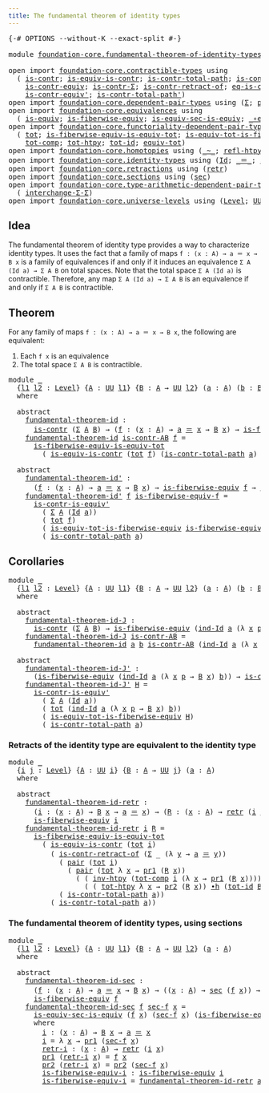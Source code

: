 ```yaml
---
title: The fundamental theorem of identity types
---
```


<pre class="Agda"><a id="67" class="Symbol">{-#</a> <a id="71" class="Keyword">OPTIONS</a> <a id="79" class="Pragma">--without-K</a> <a id="91" class="Pragma">--exact-split</a> <a id="105" class="Symbol">#-}</a>

<a id="110" class="Keyword">module</a> <a id="117" href="foundation-core.fundamental-theorem-of-identity-types.html" class="Module">foundation-core.fundamental-theorem-of-identity-types</a> <a id="171" class="Keyword">where</a>

<a id="178" class="Keyword">open</a> <a id="183" class="Keyword">import</a> <a id="190" href="foundation-core.contractible-types.html" class="Module">foundation-core.contractible-types</a> <a id="225" class="Keyword">using</a>
  <a id="233" class="Symbol">(</a> <a id="235" href="foundation-core.contractible-types.html#1006" class="Function">is-contr</a><a id="243" class="Symbol">;</a> <a id="245" href="foundation-core.contractible-types.html#4047" class="Function">is-equiv-is-contr</a><a id="262" class="Symbol">;</a> <a id="264" href="foundation-core.contractible-types.html#2046" class="Function">is-contr-total-path</a><a id="283" class="Symbol">;</a> <a id="285" href="foundation-core.contractible-types.html#3535" class="Function">is-contr-is-equiv&#39;</a><a id="303" class="Symbol">;</a>
    <a id="309" href="foundation-core.contractible-types.html#3304" class="Function">is-contr-equiv</a><a id="323" class="Symbol">;</a> <a id="325" href="foundation-core.contractible-types.html#6259" class="Function">is-contr-Σ</a><a id="335" class="Symbol">;</a> <a id="337" href="foundation-core.contractible-types.html#2626" class="Function">is-contr-retract-of</a><a id="356" class="Symbol">;</a> <a id="358" href="foundation-core.contractible-types.html#1311" class="Function">eq-is-contr</a><a id="369" class="Symbol">;</a>
    <a id="375" href="foundation-core.contractible-types.html#3813" class="Function">is-contr-equiv&#39;</a><a id="390" class="Symbol">;</a> <a id="392" href="foundation-core.contractible-types.html#2264" class="Function">is-contr-total-path&#39;</a><a id="412" class="Symbol">)</a>
<a id="414" class="Keyword">open</a> <a id="419" class="Keyword">import</a> <a id="426" href="foundation-core.dependent-pair-types.html" class="Module">foundation-core.dependent-pair-types</a> <a id="463" class="Keyword">using</a> <a id="469" class="Symbol">(</a><a id="470" href="foundation-core.dependent-pair-types.html#515" class="Record">Σ</a><a id="471" class="Symbol">;</a> <a id="473" href="foundation-core.dependent-pair-types.html#588" class="InductiveConstructor">pair</a><a id="477" class="Symbol">;</a> <a id="479" href="foundation-core.dependent-pair-types.html#605" class="Field">pr1</a><a id="482" class="Symbol">;</a> <a id="484" href="foundation-core.dependent-pair-types.html#617" class="Field">pr2</a><a id="487" class="Symbol">)</a>
<a id="489" class="Keyword">open</a> <a id="494" class="Keyword">import</a> <a id="501" href="foundation-core.equivalences.html" class="Module">foundation-core.equivalences</a> <a id="530" class="Keyword">using</a>
  <a id="538" class="Symbol">(</a> <a id="540" href="foundation-core.equivalences.html#1556" class="Function">is-equiv</a><a id="548" class="Symbol">;</a> <a id="550" href="foundation-core.equivalences.html#2095" class="Function">is-fiberwise-equiv</a><a id="568" class="Symbol">;</a> <a id="570" href="foundation-core.equivalences.html#12347" class="Function">is-equiv-sec-is-equiv</a><a id="591" class="Symbol">;</a> <a id="593" href="foundation-core.equivalences.html#7869" class="Function Operator">_∘e_</a><a id="597" class="Symbol">)</a>
<a id="599" class="Keyword">open</a> <a id="604" class="Keyword">import</a> <a id="611" href="foundation-core.functoriality-dependent-pair-types.html" class="Module">foundation-core.functoriality-dependent-pair-types</a> <a id="662" class="Keyword">using</a>
  <a id="670" class="Symbol">(</a> <a id="672" href="foundation-core.functoriality-dependent-pair-types.html#1894" class="Function">tot</a><a id="675" class="Symbol">;</a> <a id="677" href="foundation-core.functoriality-dependent-pair-types.html#6269" class="Function">is-fiberwise-equiv-is-equiv-tot</a><a id="708" class="Symbol">;</a> <a id="710" href="foundation-core.functoriality-dependent-pair-types.html#5882" class="Function">is-equiv-tot-is-fiberwise-equiv</a><a id="741" class="Symbol">;</a>
    <a id="747" href="foundation-core.functoriality-dependent-pair-types.html#3226" class="Function">tot-comp</a><a id="755" class="Symbol">;</a> <a id="757" href="foundation-core.functoriality-dependent-pair-types.html#2802" class="Function">tot-htpy</a><a id="765" class="Symbol">;</a> <a id="767" href="foundation-core.functoriality-dependent-pair-types.html#3055" class="Function">tot-id</a><a id="773" class="Symbol">;</a> <a id="775" href="foundation-core.functoriality-dependent-pair-types.html#6817" class="Function">equiv-tot</a><a id="784" class="Symbol">)</a>
<a id="786" class="Keyword">open</a> <a id="791" class="Keyword">import</a> <a id="798" href="foundation-core.homotopies.html" class="Module">foundation-core.homotopies</a> <a id="825" class="Keyword">using</a> <a id="831" class="Symbol">(</a><a id="832" href="foundation-core.homotopies.html#627" class="Function Operator">_~_</a><a id="835" class="Symbol">;</a> <a id="837" href="foundation-core.homotopies.html#741" class="Function">refl-htpy</a><a id="846" class="Symbol">;</a> <a id="848" href="foundation-core.homotopies.html#998" class="Function">inv-htpy</a><a id="856" class="Symbol">;</a> <a id="858" href="foundation-core.homotopies.html#1167" class="Function Operator">_∙h_</a><a id="862" class="Symbol">)</a>
<a id="864" class="Keyword">open</a> <a id="869" class="Keyword">import</a> <a id="876" href="foundation-core.identity-types.html" class="Module">foundation-core.identity-types</a> <a id="907" class="Keyword">using</a> <a id="913" class="Symbol">(</a><a id="914" href="foundation-core.identity-types.html#1767" class="Datatype">Id</a><a id="916" class="Symbol">;</a> <a id="918" href="foundation-core.identity-types.html#1865" class="Function Operator">_＝_</a><a id="921" class="Symbol">;</a> <a id="923" href="foundation-core.identity-types.html#2167" class="Function">ind-Id</a><a id="929" class="Symbol">;</a> <a id="931" href="foundation-core.identity-types.html#2729" class="Function">inv</a><a id="934" class="Symbol">;</a> <a id="936" href="foundation-core.identity-types.html#2425" class="Function Operator">_∙_</a><a id="939" class="Symbol">)</a>
<a id="941" class="Keyword">open</a> <a id="946" class="Keyword">import</a> <a id="953" href="foundation-core.retractions.html" class="Module">foundation-core.retractions</a> <a id="981" class="Keyword">using</a> <a id="987" class="Symbol">(</a><a id="988" href="foundation-core.retractions.html#607" class="Function">retr</a><a id="992" class="Symbol">)</a>
<a id="994" class="Keyword">open</a> <a id="999" class="Keyword">import</a> <a id="1006" href="foundation-core.sections.html" class="Module">foundation-core.sections</a> <a id="1031" class="Keyword">using</a> <a id="1037" class="Symbol">(</a><a id="1038" href="foundation-core.sections.html#534" class="Function">sec</a><a id="1041" class="Symbol">)</a>
<a id="1043" class="Keyword">open</a> <a id="1048" class="Keyword">import</a> <a id="1055" href="foundation-core.type-arithmetic-dependent-pair-types.html" class="Module">foundation-core.type-arithmetic-dependent-pair-types</a> <a id="1108" class="Keyword">using</a>
  <a id="1116" class="Symbol">(</a> <a id="1118" href="foundation-core.type-arithmetic-dependent-pair-types.html#8860" class="Function">interchange-Σ-Σ</a><a id="1133" class="Symbol">)</a>
<a id="1135" class="Keyword">open</a> <a id="1140" class="Keyword">import</a> <a id="1147" href="foundation-core.universe-levels.html" class="Module">foundation-core.universe-levels</a> <a id="1179" class="Keyword">using</a> <a id="1185" class="Symbol">(</a><a id="1186" href="Agda.Primitive.html#597" class="Postulate">Level</a><a id="1191" class="Symbol">;</a> <a id="1193" href="foundation-core.universe-levels.html#235" class="Primitive">UU</a><a id="1195" class="Symbol">)</a>
</pre>
## Idea

The fundamental theorem of identity type provides a way to characterize identity types. It uses the fact that a family of maps `f : (x : A) → a ＝ x → B x` is a family of equivalences if and only if it induces an equivalence `Σ A (Id a) → Σ A B` on total spaces. Note that the total space `Σ A (Id a)` is contractible. Therefore, any map `Σ A (Id a) → Σ A B` is an equivalence if and only if `Σ A B` is contractible.

## Theorem

For any family of maps `f : (x : A) → a ＝ x → B x`, the following are equivalent:
1. Each `f x` is an equivalence
2. The total space `Σ A B` is contractible.

<pre class="Agda"><a id="1807" class="Keyword">module</a> <a id="1814" href="foundation-core.fundamental-theorem-of-identity-types.html#1814" class="Module">_</a>
  <a id="1818" class="Symbol">{</a><a id="1819" href="foundation-core.fundamental-theorem-of-identity-types.html#1819" class="Bound">l1</a> <a id="1822" href="foundation-core.fundamental-theorem-of-identity-types.html#1822" class="Bound">l2</a> <a id="1825" class="Symbol">:</a> <a id="1827" href="Agda.Primitive.html#597" class="Postulate">Level</a><a id="1832" class="Symbol">}</a> <a id="1834" class="Symbol">{</a><a id="1835" href="foundation-core.fundamental-theorem-of-identity-types.html#1835" class="Bound">A</a> <a id="1837" class="Symbol">:</a> <a id="1839" href="foundation-core.universe-levels.html#235" class="Primitive">UU</a> <a id="1842" href="foundation-core.fundamental-theorem-of-identity-types.html#1819" class="Bound">l1</a><a id="1844" class="Symbol">}</a> <a id="1846" class="Symbol">{</a><a id="1847" href="foundation-core.fundamental-theorem-of-identity-types.html#1847" class="Bound">B</a> <a id="1849" class="Symbol">:</a> <a id="1851" href="foundation-core.fundamental-theorem-of-identity-types.html#1835" class="Bound">A</a> <a id="1853" class="Symbol">→</a> <a id="1855" href="foundation-core.universe-levels.html#235" class="Primitive">UU</a> <a id="1858" href="foundation-core.fundamental-theorem-of-identity-types.html#1822" class="Bound">l2</a><a id="1860" class="Symbol">}</a> <a id="1862" class="Symbol">(</a><a id="1863" href="foundation-core.fundamental-theorem-of-identity-types.html#1863" class="Bound">a</a> <a id="1865" class="Symbol">:</a> <a id="1867" href="foundation-core.fundamental-theorem-of-identity-types.html#1835" class="Bound">A</a><a id="1868" class="Symbol">)</a> <a id="1870" class="Symbol">(</a><a id="1871" href="foundation-core.fundamental-theorem-of-identity-types.html#1871" class="Bound">b</a> <a id="1873" class="Symbol">:</a> <a id="1875" href="foundation-core.fundamental-theorem-of-identity-types.html#1847" class="Bound">B</a> <a id="1877" href="foundation-core.fundamental-theorem-of-identity-types.html#1863" class="Bound">a</a><a id="1878" class="Symbol">)</a>
  <a id="1882" class="Keyword">where</a>

  <a id="1891" class="Keyword">abstract</a>
    <a id="1904" href="foundation-core.fundamental-theorem-of-identity-types.html#1904" class="Function">fundamental-theorem-id</a> <a id="1927" class="Symbol">:</a>
      <a id="1935" href="foundation-core.contractible-types.html#1006" class="Function">is-contr</a> <a id="1944" class="Symbol">(</a><a id="1945" href="foundation-core.dependent-pair-types.html#515" class="Record">Σ</a> <a id="1947" href="foundation-core.fundamental-theorem-of-identity-types.html#1835" class="Bound">A</a> <a id="1949" href="foundation-core.fundamental-theorem-of-identity-types.html#1847" class="Bound">B</a><a id="1950" class="Symbol">)</a> <a id="1952" class="Symbol">→</a> <a id="1954" class="Symbol">(</a><a id="1955" href="foundation-core.fundamental-theorem-of-identity-types.html#1955" class="Bound">f</a> <a id="1957" class="Symbol">:</a> <a id="1959" class="Symbol">(</a><a id="1960" href="foundation-core.fundamental-theorem-of-identity-types.html#1960" class="Bound">x</a> <a id="1962" class="Symbol">:</a> <a id="1964" href="foundation-core.fundamental-theorem-of-identity-types.html#1835" class="Bound">A</a><a id="1965" class="Symbol">)</a> <a id="1967" class="Symbol">→</a> <a id="1969" href="foundation-core.fundamental-theorem-of-identity-types.html#1863" class="Bound">a</a> <a id="1971" href="foundation-core.identity-types.html#1865" class="Function Operator">＝</a> <a id="1973" href="foundation-core.fundamental-theorem-of-identity-types.html#1960" class="Bound">x</a> <a id="1975" class="Symbol">→</a> <a id="1977" href="foundation-core.fundamental-theorem-of-identity-types.html#1847" class="Bound">B</a> <a id="1979" href="foundation-core.fundamental-theorem-of-identity-types.html#1960" class="Bound">x</a><a id="1980" class="Symbol">)</a> <a id="1982" class="Symbol">→</a> <a id="1984" href="foundation-core.equivalences.html#2095" class="Function">is-fiberwise-equiv</a> <a id="2003" href="foundation-core.fundamental-theorem-of-identity-types.html#1955" class="Bound">f</a>
    <a id="2009" href="foundation-core.fundamental-theorem-of-identity-types.html#1904" class="Function">fundamental-theorem-id</a> <a id="2032" href="foundation-core.fundamental-theorem-of-identity-types.html#2032" class="Bound">is-contr-AB</a> <a id="2044" href="foundation-core.fundamental-theorem-of-identity-types.html#2044" class="Bound">f</a> <a id="2046" class="Symbol">=</a>
      <a id="2054" href="foundation-core.functoriality-dependent-pair-types.html#6269" class="Function">is-fiberwise-equiv-is-equiv-tot</a>
        <a id="2094" class="Symbol">(</a> <a id="2096" href="foundation-core.contractible-types.html#4047" class="Function">is-equiv-is-contr</a> <a id="2114" class="Symbol">(</a><a id="2115" href="foundation-core.functoriality-dependent-pair-types.html#1894" class="Function">tot</a> <a id="2119" href="foundation-core.fundamental-theorem-of-identity-types.html#2044" class="Bound">f</a><a id="2120" class="Symbol">)</a> <a id="2122" class="Symbol">(</a><a id="2123" href="foundation-core.contractible-types.html#2046" class="Function">is-contr-total-path</a> <a id="2143" href="foundation-core.fundamental-theorem-of-identity-types.html#1863" class="Bound">a</a><a id="2144" class="Symbol">)</a> <a id="2146" href="foundation-core.fundamental-theorem-of-identity-types.html#2032" class="Bound">is-contr-AB</a><a id="2157" class="Symbol">)</a>

  <a id="2162" class="Keyword">abstract</a>
    <a id="2175" href="foundation-core.fundamental-theorem-of-identity-types.html#2175" class="Function">fundamental-theorem-id&#39;</a> <a id="2199" class="Symbol">:</a>
      <a id="2207" class="Symbol">(</a><a id="2208" href="foundation-core.fundamental-theorem-of-identity-types.html#2208" class="Bound">f</a> <a id="2210" class="Symbol">:</a> <a id="2212" class="Symbol">(</a><a id="2213" href="foundation-core.fundamental-theorem-of-identity-types.html#2213" class="Bound">x</a> <a id="2215" class="Symbol">:</a> <a id="2217" href="foundation-core.fundamental-theorem-of-identity-types.html#1835" class="Bound">A</a><a id="2218" class="Symbol">)</a> <a id="2220" class="Symbol">→</a> <a id="2222" href="foundation-core.fundamental-theorem-of-identity-types.html#1863" class="Bound">a</a> <a id="2224" href="foundation-core.identity-types.html#1865" class="Function Operator">＝</a> <a id="2226" href="foundation-core.fundamental-theorem-of-identity-types.html#2213" class="Bound">x</a> <a id="2228" class="Symbol">→</a> <a id="2230" href="foundation-core.fundamental-theorem-of-identity-types.html#1847" class="Bound">B</a> <a id="2232" href="foundation-core.fundamental-theorem-of-identity-types.html#2213" class="Bound">x</a><a id="2233" class="Symbol">)</a> <a id="2235" class="Symbol">→</a> <a id="2237" href="foundation-core.equivalences.html#2095" class="Function">is-fiberwise-equiv</a> <a id="2256" href="foundation-core.fundamental-theorem-of-identity-types.html#2208" class="Bound">f</a> <a id="2258" class="Symbol">→</a> <a id="2260" href="foundation-core.contractible-types.html#1006" class="Function">is-contr</a> <a id="2269" class="Symbol">(</a><a id="2270" href="foundation-core.dependent-pair-types.html#515" class="Record">Σ</a> <a id="2272" href="foundation-core.fundamental-theorem-of-identity-types.html#1835" class="Bound">A</a> <a id="2274" href="foundation-core.fundamental-theorem-of-identity-types.html#1847" class="Bound">B</a><a id="2275" class="Symbol">)</a>
    <a id="2281" href="foundation-core.fundamental-theorem-of-identity-types.html#2175" class="Function">fundamental-theorem-id&#39;</a> <a id="2305" href="foundation-core.fundamental-theorem-of-identity-types.html#2305" class="Bound">f</a> <a id="2307" href="foundation-core.fundamental-theorem-of-identity-types.html#2307" class="Bound">is-fiberwise-equiv-f</a> <a id="2328" class="Symbol">=</a>
      <a id="2336" href="foundation-core.contractible-types.html#3535" class="Function">is-contr-is-equiv&#39;</a>
        <a id="2363" class="Symbol">(</a> <a id="2365" href="foundation-core.dependent-pair-types.html#515" class="Record">Σ</a> <a id="2367" href="foundation-core.fundamental-theorem-of-identity-types.html#1835" class="Bound">A</a> <a id="2369" class="Symbol">(</a><a id="2370" href="foundation-core.identity-types.html#1767" class="Datatype">Id</a> <a id="2373" href="foundation-core.fundamental-theorem-of-identity-types.html#1863" class="Bound">a</a><a id="2374" class="Symbol">))</a>
        <a id="2385" class="Symbol">(</a> <a id="2387" href="foundation-core.functoriality-dependent-pair-types.html#1894" class="Function">tot</a> <a id="2391" href="foundation-core.fundamental-theorem-of-identity-types.html#2305" class="Bound">f</a><a id="2392" class="Symbol">)</a>
        <a id="2402" class="Symbol">(</a> <a id="2404" href="foundation-core.functoriality-dependent-pair-types.html#5882" class="Function">is-equiv-tot-is-fiberwise-equiv</a> <a id="2436" href="foundation-core.fundamental-theorem-of-identity-types.html#2307" class="Bound">is-fiberwise-equiv-f</a><a id="2456" class="Symbol">)</a>
        <a id="2466" class="Symbol">(</a> <a id="2468" href="foundation-core.contractible-types.html#2046" class="Function">is-contr-total-path</a> <a id="2488" href="foundation-core.fundamental-theorem-of-identity-types.html#1863" class="Bound">a</a><a id="2489" class="Symbol">)</a>
</pre>
## Corollaries

<pre class="Agda"><a id="2520" class="Keyword">module</a> <a id="2527" href="foundation-core.fundamental-theorem-of-identity-types.html#2527" class="Module">_</a>
  <a id="2531" class="Symbol">{</a><a id="2532" href="foundation-core.fundamental-theorem-of-identity-types.html#2532" class="Bound">l1</a> <a id="2535" href="foundation-core.fundamental-theorem-of-identity-types.html#2535" class="Bound">l2</a> <a id="2538" class="Symbol">:</a> <a id="2540" href="Agda.Primitive.html#597" class="Postulate">Level</a><a id="2545" class="Symbol">}</a> <a id="2547" class="Symbol">{</a><a id="2548" href="foundation-core.fundamental-theorem-of-identity-types.html#2548" class="Bound">A</a> <a id="2550" class="Symbol">:</a> <a id="2552" href="foundation-core.universe-levels.html#235" class="Primitive">UU</a> <a id="2555" href="foundation-core.fundamental-theorem-of-identity-types.html#2532" class="Bound">l1</a><a id="2557" class="Symbol">}</a> <a id="2559" class="Symbol">{</a><a id="2560" href="foundation-core.fundamental-theorem-of-identity-types.html#2560" class="Bound">B</a> <a id="2562" class="Symbol">:</a> <a id="2564" href="foundation-core.fundamental-theorem-of-identity-types.html#2548" class="Bound">A</a> <a id="2566" class="Symbol">→</a> <a id="2568" href="foundation-core.universe-levels.html#235" class="Primitive">UU</a> <a id="2571" href="foundation-core.fundamental-theorem-of-identity-types.html#2535" class="Bound">l2</a><a id="2573" class="Symbol">}</a> <a id="2575" class="Symbol">(</a><a id="2576" href="foundation-core.fundamental-theorem-of-identity-types.html#2576" class="Bound">a</a> <a id="2578" class="Symbol">:</a> <a id="2580" href="foundation-core.fundamental-theorem-of-identity-types.html#2548" class="Bound">A</a><a id="2581" class="Symbol">)</a> <a id="2583" class="Symbol">(</a><a id="2584" href="foundation-core.fundamental-theorem-of-identity-types.html#2584" class="Bound">b</a> <a id="2586" class="Symbol">:</a> <a id="2588" href="foundation-core.fundamental-theorem-of-identity-types.html#2560" class="Bound">B</a> <a id="2590" href="foundation-core.fundamental-theorem-of-identity-types.html#2576" class="Bound">a</a><a id="2591" class="Symbol">)</a>
  <a id="2595" class="Keyword">where</a>
  
  <a id="2606" class="Keyword">abstract</a> 
    <a id="2620" href="foundation-core.fundamental-theorem-of-identity-types.html#2620" class="Function">fundamental-theorem-id-J</a> <a id="2645" class="Symbol">:</a>
      <a id="2653" href="foundation-core.contractible-types.html#1006" class="Function">is-contr</a> <a id="2662" class="Symbol">(</a><a id="2663" href="foundation-core.dependent-pair-types.html#515" class="Record">Σ</a> <a id="2665" href="foundation-core.fundamental-theorem-of-identity-types.html#2548" class="Bound">A</a> <a id="2667" href="foundation-core.fundamental-theorem-of-identity-types.html#2560" class="Bound">B</a><a id="2668" class="Symbol">)</a> <a id="2670" class="Symbol">→</a> <a id="2672" href="foundation-core.equivalences.html#2095" class="Function">is-fiberwise-equiv</a> <a id="2691" class="Symbol">(</a><a id="2692" href="foundation-core.identity-types.html#2167" class="Function">ind-Id</a> <a id="2699" href="foundation-core.fundamental-theorem-of-identity-types.html#2576" class="Bound">a</a> <a id="2701" class="Symbol">(λ</a> <a id="2704" href="foundation-core.fundamental-theorem-of-identity-types.html#2704" class="Bound">x</a> <a id="2706" href="foundation-core.fundamental-theorem-of-identity-types.html#2706" class="Bound">p</a> <a id="2708" class="Symbol">→</a> <a id="2710" href="foundation-core.fundamental-theorem-of-identity-types.html#2560" class="Bound">B</a> <a id="2712" href="foundation-core.fundamental-theorem-of-identity-types.html#2704" class="Bound">x</a><a id="2713" class="Symbol">)</a> <a id="2715" href="foundation-core.fundamental-theorem-of-identity-types.html#2584" class="Bound">b</a><a id="2716" class="Symbol">)</a>
    <a id="2722" href="foundation-core.fundamental-theorem-of-identity-types.html#2620" class="Function">fundamental-theorem-id-J</a> <a id="2747" href="foundation-core.fundamental-theorem-of-identity-types.html#2747" class="Bound">is-contr-AB</a> <a id="2759" class="Symbol">=</a>
      <a id="2767" href="foundation-core.fundamental-theorem-of-identity-types.html#1904" class="Function">fundamental-theorem-id</a> <a id="2790" href="foundation-core.fundamental-theorem-of-identity-types.html#2576" class="Bound">a</a> <a id="2792" href="foundation-core.fundamental-theorem-of-identity-types.html#2584" class="Bound">b</a> <a id="2794" href="foundation-core.fundamental-theorem-of-identity-types.html#2747" class="Bound">is-contr-AB</a> <a id="2806" class="Symbol">(</a><a id="2807" href="foundation-core.identity-types.html#2167" class="Function">ind-Id</a> <a id="2814" href="foundation-core.fundamental-theorem-of-identity-types.html#2576" class="Bound">a</a> <a id="2816" class="Symbol">(λ</a> <a id="2819" href="foundation-core.fundamental-theorem-of-identity-types.html#2819" class="Bound">x</a> <a id="2821" href="foundation-core.fundamental-theorem-of-identity-types.html#2821" class="Bound">p</a> <a id="2823" class="Symbol">→</a> <a id="2825" href="foundation-core.fundamental-theorem-of-identity-types.html#2560" class="Bound">B</a> <a id="2827" href="foundation-core.fundamental-theorem-of-identity-types.html#2819" class="Bound">x</a><a id="2828" class="Symbol">)</a> <a id="2830" href="foundation-core.fundamental-theorem-of-identity-types.html#2584" class="Bound">b</a><a id="2831" class="Symbol">)</a>

  <a id="2836" class="Keyword">abstract</a>
    <a id="2849" href="foundation-core.fundamental-theorem-of-identity-types.html#2849" class="Function">fundamental-theorem-id-J&#39;</a> <a id="2875" class="Symbol">:</a>
      <a id="2883" class="Symbol">(</a><a id="2884" href="foundation-core.equivalences.html#2095" class="Function">is-fiberwise-equiv</a> <a id="2903" class="Symbol">(</a><a id="2904" href="foundation-core.identity-types.html#2167" class="Function">ind-Id</a> <a id="2911" href="foundation-core.fundamental-theorem-of-identity-types.html#2576" class="Bound">a</a> <a id="2913" class="Symbol">(λ</a> <a id="2916" href="foundation-core.fundamental-theorem-of-identity-types.html#2916" class="Bound">x</a> <a id="2918" href="foundation-core.fundamental-theorem-of-identity-types.html#2918" class="Bound">p</a> <a id="2920" class="Symbol">→</a> <a id="2922" href="foundation-core.fundamental-theorem-of-identity-types.html#2560" class="Bound">B</a> <a id="2924" href="foundation-core.fundamental-theorem-of-identity-types.html#2916" class="Bound">x</a><a id="2925" class="Symbol">)</a> <a id="2927" href="foundation-core.fundamental-theorem-of-identity-types.html#2584" class="Bound">b</a><a id="2928" class="Symbol">))</a> <a id="2931" class="Symbol">→</a> <a id="2933" href="foundation-core.contractible-types.html#1006" class="Function">is-contr</a> <a id="2942" class="Symbol">(</a><a id="2943" href="foundation-core.dependent-pair-types.html#515" class="Record">Σ</a> <a id="2945" href="foundation-core.fundamental-theorem-of-identity-types.html#2548" class="Bound">A</a> <a id="2947" href="foundation-core.fundamental-theorem-of-identity-types.html#2560" class="Bound">B</a><a id="2948" class="Symbol">)</a>
    <a id="2954" href="foundation-core.fundamental-theorem-of-identity-types.html#2849" class="Function">fundamental-theorem-id-J&#39;</a> <a id="2980" href="foundation-core.fundamental-theorem-of-identity-types.html#2980" class="Bound">H</a> <a id="2982" class="Symbol">=</a>
      <a id="2990" href="foundation-core.contractible-types.html#3535" class="Function">is-contr-is-equiv&#39;</a>
        <a id="3017" class="Symbol">(</a> <a id="3019" href="foundation-core.dependent-pair-types.html#515" class="Record">Σ</a> <a id="3021" href="foundation-core.fundamental-theorem-of-identity-types.html#2548" class="Bound">A</a> <a id="3023" class="Symbol">(</a><a id="3024" href="foundation-core.identity-types.html#1767" class="Datatype">Id</a> <a id="3027" href="foundation-core.fundamental-theorem-of-identity-types.html#2576" class="Bound">a</a><a id="3028" class="Symbol">))</a>
        <a id="3039" class="Symbol">(</a> <a id="3041" href="foundation-core.functoriality-dependent-pair-types.html#1894" class="Function">tot</a> <a id="3045" class="Symbol">(</a><a id="3046" href="foundation-core.identity-types.html#2167" class="Function">ind-Id</a> <a id="3053" href="foundation-core.fundamental-theorem-of-identity-types.html#2576" class="Bound">a</a> <a id="3055" class="Symbol">(λ</a> <a id="3058" href="foundation-core.fundamental-theorem-of-identity-types.html#3058" class="Bound">x</a> <a id="3060" href="foundation-core.fundamental-theorem-of-identity-types.html#3060" class="Bound">p</a> <a id="3062" class="Symbol">→</a> <a id="3064" href="foundation-core.fundamental-theorem-of-identity-types.html#2560" class="Bound">B</a> <a id="3066" href="foundation-core.fundamental-theorem-of-identity-types.html#3058" class="Bound">x</a><a id="3067" class="Symbol">)</a> <a id="3069" href="foundation-core.fundamental-theorem-of-identity-types.html#2584" class="Bound">b</a><a id="3070" class="Symbol">))</a>
        <a id="3081" class="Symbol">(</a> <a id="3083" href="foundation-core.functoriality-dependent-pair-types.html#5882" class="Function">is-equiv-tot-is-fiberwise-equiv</a> <a id="3115" href="foundation-core.fundamental-theorem-of-identity-types.html#2980" class="Bound">H</a><a id="3116" class="Symbol">)</a>
        <a id="3126" class="Symbol">(</a> <a id="3128" href="foundation-core.contractible-types.html#2046" class="Function">is-contr-total-path</a> <a id="3148" href="foundation-core.fundamental-theorem-of-identity-types.html#2576" class="Bound">a</a><a id="3149" class="Symbol">)</a>
</pre>
### Retracts of the identity type are equivalent to the identity type

<pre class="Agda"><a id="3235" class="Keyword">module</a> <a id="3242" href="foundation-core.fundamental-theorem-of-identity-types.html#3242" class="Module">_</a>
  <a id="3246" class="Symbol">{</a><a id="3247" href="foundation-core.fundamental-theorem-of-identity-types.html#3247" class="Bound">i</a> <a id="3249" href="foundation-core.fundamental-theorem-of-identity-types.html#3249" class="Bound">j</a> <a id="3251" class="Symbol">:</a> <a id="3253" href="Agda.Primitive.html#597" class="Postulate">Level</a><a id="3258" class="Symbol">}</a> <a id="3260" class="Symbol">{</a><a id="3261" href="foundation-core.fundamental-theorem-of-identity-types.html#3261" class="Bound">A</a> <a id="3263" class="Symbol">:</a> <a id="3265" href="foundation-core.universe-levels.html#235" class="Primitive">UU</a> <a id="3268" href="foundation-core.fundamental-theorem-of-identity-types.html#3247" class="Bound">i</a><a id="3269" class="Symbol">}</a> <a id="3271" class="Symbol">{</a><a id="3272" href="foundation-core.fundamental-theorem-of-identity-types.html#3272" class="Bound">B</a> <a id="3274" class="Symbol">:</a> <a id="3276" href="foundation-core.fundamental-theorem-of-identity-types.html#3261" class="Bound">A</a> <a id="3278" class="Symbol">→</a> <a id="3280" href="foundation-core.universe-levels.html#235" class="Primitive">UU</a> <a id="3283" href="foundation-core.fundamental-theorem-of-identity-types.html#3249" class="Bound">j</a><a id="3284" class="Symbol">}</a> <a id="3286" class="Symbol">(</a><a id="3287" href="foundation-core.fundamental-theorem-of-identity-types.html#3287" class="Bound">a</a> <a id="3289" class="Symbol">:</a> <a id="3291" href="foundation-core.fundamental-theorem-of-identity-types.html#3261" class="Bound">A</a><a id="3292" class="Symbol">)</a>
  <a id="3296" class="Keyword">where</a>

  <a id="3305" class="Keyword">abstract</a>
    <a id="3318" href="foundation-core.fundamental-theorem-of-identity-types.html#3318" class="Function">fundamental-theorem-id-retr</a> <a id="3346" class="Symbol">:</a>
      <a id="3354" class="Symbol">(</a><a id="3355" href="foundation-core.fundamental-theorem-of-identity-types.html#3355" class="Bound">i</a> <a id="3357" class="Symbol">:</a> <a id="3359" class="Symbol">(</a><a id="3360" href="foundation-core.fundamental-theorem-of-identity-types.html#3360" class="Bound">x</a> <a id="3362" class="Symbol">:</a> <a id="3364" href="foundation-core.fundamental-theorem-of-identity-types.html#3261" class="Bound">A</a><a id="3365" class="Symbol">)</a> <a id="3367" class="Symbol">→</a> <a id="3369" href="foundation-core.fundamental-theorem-of-identity-types.html#3272" class="Bound">B</a> <a id="3371" href="foundation-core.fundamental-theorem-of-identity-types.html#3360" class="Bound">x</a> <a id="3373" class="Symbol">→</a> <a id="3375" href="foundation-core.fundamental-theorem-of-identity-types.html#3287" class="Bound">a</a> <a id="3377" href="foundation-core.identity-types.html#1865" class="Function Operator">＝</a> <a id="3379" href="foundation-core.fundamental-theorem-of-identity-types.html#3360" class="Bound">x</a><a id="3380" class="Symbol">)</a> <a id="3382" class="Symbol">→</a> <a id="3384" class="Symbol">(</a><a id="3385" href="foundation-core.fundamental-theorem-of-identity-types.html#3385" class="Bound">R</a> <a id="3387" class="Symbol">:</a> <a id="3389" class="Symbol">(</a><a id="3390" href="foundation-core.fundamental-theorem-of-identity-types.html#3390" class="Bound">x</a> <a id="3392" class="Symbol">:</a> <a id="3394" href="foundation-core.fundamental-theorem-of-identity-types.html#3261" class="Bound">A</a><a id="3395" class="Symbol">)</a> <a id="3397" class="Symbol">→</a> <a id="3399" href="foundation-core.retractions.html#607" class="Function">retr</a> <a id="3404" class="Symbol">(</a><a id="3405" href="foundation-core.fundamental-theorem-of-identity-types.html#3355" class="Bound">i</a> <a id="3407" href="foundation-core.fundamental-theorem-of-identity-types.html#3390" class="Bound">x</a><a id="3408" class="Symbol">))</a> <a id="3411" class="Symbol">→</a>
      <a id="3419" href="foundation-core.equivalences.html#2095" class="Function">is-fiberwise-equiv</a> <a id="3438" href="foundation-core.fundamental-theorem-of-identity-types.html#3355" class="Bound">i</a>
    <a id="3444" href="foundation-core.fundamental-theorem-of-identity-types.html#3318" class="Function">fundamental-theorem-id-retr</a> <a id="3472" href="foundation-core.fundamental-theorem-of-identity-types.html#3472" class="Bound">i</a> <a id="3474" href="foundation-core.fundamental-theorem-of-identity-types.html#3474" class="Bound">R</a> <a id="3476" class="Symbol">=</a>
      <a id="3484" href="foundation-core.functoriality-dependent-pair-types.html#6269" class="Function">is-fiberwise-equiv-is-equiv-tot</a>
        <a id="3524" class="Symbol">(</a> <a id="3526" href="foundation-core.contractible-types.html#4047" class="Function">is-equiv-is-contr</a> <a id="3544" class="Symbol">(</a><a id="3545" href="foundation-core.functoriality-dependent-pair-types.html#1894" class="Function">tot</a> <a id="3549" href="foundation-core.fundamental-theorem-of-identity-types.html#3472" class="Bound">i</a><a id="3550" class="Symbol">)</a>
          <a id="3562" class="Symbol">(</a> <a id="3564" href="foundation-core.contractible-types.html#2626" class="Function">is-contr-retract-of</a> <a id="3584" class="Symbol">(</a><a id="3585" href="foundation-core.dependent-pair-types.html#515" class="Record">Σ</a> <a id="3587" class="Symbol">_</a> <a id="3589" class="Symbol">(λ</a> <a id="3592" href="foundation-core.fundamental-theorem-of-identity-types.html#3592" class="Bound">y</a> <a id="3594" class="Symbol">→</a> <a id="3596" href="foundation-core.fundamental-theorem-of-identity-types.html#3287" class="Bound">a</a> <a id="3598" href="foundation-core.identity-types.html#1865" class="Function Operator">＝</a> <a id="3600" href="foundation-core.fundamental-theorem-of-identity-types.html#3592" class="Bound">y</a><a id="3601" class="Symbol">))</a>
            <a id="3616" class="Symbol">(</a> <a id="3618" href="foundation-core.dependent-pair-types.html#588" class="InductiveConstructor">pair</a> <a id="3623" class="Symbol">(</a><a id="3624" href="foundation-core.functoriality-dependent-pair-types.html#1894" class="Function">tot</a> <a id="3628" href="foundation-core.fundamental-theorem-of-identity-types.html#3472" class="Bound">i</a><a id="3629" class="Symbol">)</a>
              <a id="3645" class="Symbol">(</a> <a id="3647" href="foundation-core.dependent-pair-types.html#588" class="InductiveConstructor">pair</a> <a id="3652" class="Symbol">(</a><a id="3653" href="foundation-core.functoriality-dependent-pair-types.html#1894" class="Function">tot</a> <a id="3657" class="Symbol">λ</a> <a id="3659" href="foundation-core.fundamental-theorem-of-identity-types.html#3659" class="Bound">x</a> <a id="3661" class="Symbol">→</a> <a id="3663" href="foundation-core.dependent-pair-types.html#605" class="Field">pr1</a> <a id="3667" class="Symbol">(</a><a id="3668" href="foundation-core.fundamental-theorem-of-identity-types.html#3474" class="Bound">R</a> <a id="3670" href="foundation-core.fundamental-theorem-of-identity-types.html#3659" class="Bound">x</a><a id="3671" class="Symbol">))</a>
                <a id="3690" class="Symbol">(</a> <a id="3692" class="Symbol">(</a> <a id="3694" href="foundation-core.homotopies.html#998" class="Function">inv-htpy</a> <a id="3703" class="Symbol">(</a><a id="3704" href="foundation-core.functoriality-dependent-pair-types.html#3226" class="Function">tot-comp</a> <a id="3713" href="foundation-core.fundamental-theorem-of-identity-types.html#3472" class="Bound">i</a> <a id="3715" class="Symbol">(λ</a> <a id="3718" href="foundation-core.fundamental-theorem-of-identity-types.html#3718" class="Bound">x</a> <a id="3720" class="Symbol">→</a> <a id="3722" href="foundation-core.dependent-pair-types.html#605" class="Field">pr1</a> <a id="3726" class="Symbol">(</a><a id="3727" href="foundation-core.fundamental-theorem-of-identity-types.html#3474" class="Bound">R</a> <a id="3729" href="foundation-core.fundamental-theorem-of-identity-types.html#3718" class="Bound">x</a><a id="3730" class="Symbol">))))</a> <a id="3735" href="foundation-core.homotopies.html#1167" class="Function Operator">∙h</a>
                  <a id="3756" class="Symbol">(</a> <a id="3758" class="Symbol">(</a> <a id="3760" href="foundation-core.functoriality-dependent-pair-types.html#2802" class="Function">tot-htpy</a> <a id="3769" class="Symbol">λ</a> <a id="3771" href="foundation-core.fundamental-theorem-of-identity-types.html#3771" class="Bound">x</a> <a id="3773" class="Symbol">→</a> <a id="3775" href="foundation-core.dependent-pair-types.html#617" class="Field">pr2</a> <a id="3779" class="Symbol">(</a><a id="3780" href="foundation-core.fundamental-theorem-of-identity-types.html#3474" class="Bound">R</a> <a id="3782" href="foundation-core.fundamental-theorem-of-identity-types.html#3771" class="Bound">x</a><a id="3783" class="Symbol">))</a> <a id="3786" href="foundation-core.homotopies.html#1167" class="Function Operator">∙h</a> <a id="3789" class="Symbol">(</a><a id="3790" href="foundation-core.functoriality-dependent-pair-types.html#3055" class="Function">tot-id</a> <a id="3797" href="foundation-core.fundamental-theorem-of-identity-types.html#3272" class="Bound">B</a><a id="3798" class="Symbol">)))))</a>
            <a id="3816" class="Symbol">(</a> <a id="3818" href="foundation-core.contractible-types.html#2046" class="Function">is-contr-total-path</a> <a id="3838" href="foundation-core.fundamental-theorem-of-identity-types.html#3287" class="Bound">a</a><a id="3839" class="Symbol">))</a>
          <a id="3852" class="Symbol">(</a> <a id="3854" href="foundation-core.contractible-types.html#2046" class="Function">is-contr-total-path</a> <a id="3874" href="foundation-core.fundamental-theorem-of-identity-types.html#3287" class="Bound">a</a><a id="3875" class="Symbol">))</a>
</pre>
### The fundamental theorem of identity types, using sections

<pre class="Agda"><a id="3954" class="Keyword">module</a> <a id="3961" href="foundation-core.fundamental-theorem-of-identity-types.html#3961" class="Module">_</a>
  <a id="3965" class="Symbol">{</a><a id="3966" href="foundation-core.fundamental-theorem-of-identity-types.html#3966" class="Bound">l1</a> <a id="3969" href="foundation-core.fundamental-theorem-of-identity-types.html#3969" class="Bound">l2</a> <a id="3972" class="Symbol">:</a> <a id="3974" href="Agda.Primitive.html#597" class="Postulate">Level</a><a id="3979" class="Symbol">}</a> <a id="3981" class="Symbol">{</a><a id="3982" href="foundation-core.fundamental-theorem-of-identity-types.html#3982" class="Bound">A</a> <a id="3984" class="Symbol">:</a> <a id="3986" href="foundation-core.universe-levels.html#235" class="Primitive">UU</a> <a id="3989" href="foundation-core.fundamental-theorem-of-identity-types.html#3966" class="Bound">l1</a><a id="3991" class="Symbol">}</a> <a id="3993" class="Symbol">{</a><a id="3994" href="foundation-core.fundamental-theorem-of-identity-types.html#3994" class="Bound">B</a> <a id="3996" class="Symbol">:</a> <a id="3998" href="foundation-core.fundamental-theorem-of-identity-types.html#3982" class="Bound">A</a> <a id="4000" class="Symbol">→</a> <a id="4002" href="foundation-core.universe-levels.html#235" class="Primitive">UU</a> <a id="4005" href="foundation-core.fundamental-theorem-of-identity-types.html#3969" class="Bound">l2</a><a id="4007" class="Symbol">}</a> <a id="4009" class="Symbol">(</a><a id="4010" href="foundation-core.fundamental-theorem-of-identity-types.html#4010" class="Bound">a</a> <a id="4012" class="Symbol">:</a> <a id="4014" href="foundation-core.fundamental-theorem-of-identity-types.html#3982" class="Bound">A</a><a id="4015" class="Symbol">)</a>
  <a id="4019" class="Keyword">where</a>

  <a id="4028" class="Keyword">abstract</a>
    <a id="4041" href="foundation-core.fundamental-theorem-of-identity-types.html#4041" class="Function">fundamental-theorem-id-sec</a> <a id="4068" class="Symbol">:</a>
      <a id="4076" class="Symbol">(</a><a id="4077" href="foundation-core.fundamental-theorem-of-identity-types.html#4077" class="Bound">f</a> <a id="4079" class="Symbol">:</a> <a id="4081" class="Symbol">(</a><a id="4082" href="foundation-core.fundamental-theorem-of-identity-types.html#4082" class="Bound">x</a> <a id="4084" class="Symbol">:</a> <a id="4086" href="foundation-core.fundamental-theorem-of-identity-types.html#3982" class="Bound">A</a><a id="4087" class="Symbol">)</a> <a id="4089" class="Symbol">→</a> <a id="4091" href="foundation-core.fundamental-theorem-of-identity-types.html#4010" class="Bound">a</a> <a id="4093" href="foundation-core.identity-types.html#1865" class="Function Operator">＝</a> <a id="4095" href="foundation-core.fundamental-theorem-of-identity-types.html#4082" class="Bound">x</a> <a id="4097" class="Symbol">→</a> <a id="4099" href="foundation-core.fundamental-theorem-of-identity-types.html#3994" class="Bound">B</a> <a id="4101" href="foundation-core.fundamental-theorem-of-identity-types.html#4082" class="Bound">x</a><a id="4102" class="Symbol">)</a> <a id="4104" class="Symbol">→</a> <a id="4106" class="Symbol">((</a><a id="4108" href="foundation-core.fundamental-theorem-of-identity-types.html#4108" class="Bound">x</a> <a id="4110" class="Symbol">:</a> <a id="4112" href="foundation-core.fundamental-theorem-of-identity-types.html#3982" class="Bound">A</a><a id="4113" class="Symbol">)</a> <a id="4115" class="Symbol">→</a> <a id="4117" href="foundation-core.sections.html#534" class="Function">sec</a> <a id="4121" class="Symbol">(</a><a id="4122" href="foundation-core.fundamental-theorem-of-identity-types.html#4077" class="Bound">f</a> <a id="4124" href="foundation-core.fundamental-theorem-of-identity-types.html#4108" class="Bound">x</a><a id="4125" class="Symbol">))</a> <a id="4128" class="Symbol">→</a>
      <a id="4136" href="foundation-core.equivalences.html#2095" class="Function">is-fiberwise-equiv</a> <a id="4155" href="foundation-core.fundamental-theorem-of-identity-types.html#4077" class="Bound">f</a>
    <a id="4161" href="foundation-core.fundamental-theorem-of-identity-types.html#4041" class="Function">fundamental-theorem-id-sec</a> <a id="4188" href="foundation-core.fundamental-theorem-of-identity-types.html#4188" class="Bound">f</a> <a id="4190" href="foundation-core.fundamental-theorem-of-identity-types.html#4190" class="Bound">sec-f</a> <a id="4196" href="foundation-core.fundamental-theorem-of-identity-types.html#4196" class="Bound">x</a> <a id="4198" class="Symbol">=</a>
      <a id="4206" href="foundation-core.equivalences.html#12347" class="Function">is-equiv-sec-is-equiv</a> <a id="4228" class="Symbol">(</a><a id="4229" href="foundation-core.fundamental-theorem-of-identity-types.html#4188" class="Bound">f</a> <a id="4231" href="foundation-core.fundamental-theorem-of-identity-types.html#4196" class="Bound">x</a><a id="4232" class="Symbol">)</a> <a id="4234" class="Symbol">(</a><a id="4235" href="foundation-core.fundamental-theorem-of-identity-types.html#4190" class="Bound">sec-f</a> <a id="4241" href="foundation-core.fundamental-theorem-of-identity-types.html#4196" class="Bound">x</a><a id="4242" class="Symbol">)</a> <a id="4244" class="Symbol">(</a><a id="4245" href="foundation-core.fundamental-theorem-of-identity-types.html#4461" class="Function">is-fiberwise-equiv-i</a> <a id="4266" href="foundation-core.fundamental-theorem-of-identity-types.html#4196" class="Bound">x</a><a id="4267" class="Symbol">)</a>
      <a id="4275" class="Keyword">where</a>
        <a id="4289" href="foundation-core.fundamental-theorem-of-identity-types.html#4289" class="Function">i</a> <a id="4291" class="Symbol">:</a> <a id="4293" class="Symbol">(</a><a id="4294" href="foundation-core.fundamental-theorem-of-identity-types.html#4294" class="Bound">x</a> <a id="4296" class="Symbol">:</a> <a id="4298" href="foundation-core.fundamental-theorem-of-identity-types.html#3982" class="Bound">A</a><a id="4299" class="Symbol">)</a> <a id="4301" class="Symbol">→</a> <a id="4303" href="foundation-core.fundamental-theorem-of-identity-types.html#3994" class="Bound">B</a> <a id="4305" href="foundation-core.fundamental-theorem-of-identity-types.html#4294" class="Bound">x</a> <a id="4307" class="Symbol">→</a> <a id="4309" href="foundation-core.fundamental-theorem-of-identity-types.html#4010" class="Bound">a</a> <a id="4311" href="foundation-core.identity-types.html#1865" class="Function Operator">＝</a> <a id="4313" href="foundation-core.fundamental-theorem-of-identity-types.html#4294" class="Bound">x</a>
        <a id="4323" href="foundation-core.fundamental-theorem-of-identity-types.html#4289" class="Function">i</a> <a id="4325" class="Symbol">=</a> <a id="4327" class="Symbol">λ</a> <a id="4329" href="foundation-core.fundamental-theorem-of-identity-types.html#4329" class="Bound">x</a> <a id="4331" class="Symbol">→</a> <a id="4333" href="foundation-core.dependent-pair-types.html#605" class="Field">pr1</a> <a id="4337" class="Symbol">(</a><a id="4338" href="foundation-core.fundamental-theorem-of-identity-types.html#4190" class="Bound">sec-f</a> <a id="4344" href="foundation-core.fundamental-theorem-of-identity-types.html#4329" class="Bound">x</a><a id="4345" class="Symbol">)</a>
        <a id="4355" href="foundation-core.fundamental-theorem-of-identity-types.html#4355" class="Function">retr-i</a> <a id="4362" class="Symbol">:</a> <a id="4364" class="Symbol">(</a><a id="4365" href="foundation-core.fundamental-theorem-of-identity-types.html#4365" class="Bound">x</a> <a id="4367" class="Symbol">:</a> <a id="4369" href="foundation-core.fundamental-theorem-of-identity-types.html#3982" class="Bound">A</a><a id="4370" class="Symbol">)</a> <a id="4372" class="Symbol">→</a> <a id="4374" href="foundation-core.retractions.html#607" class="Function">retr</a> <a id="4379" class="Symbol">(</a><a id="4380" href="foundation-core.fundamental-theorem-of-identity-types.html#4289" class="Function">i</a> <a id="4382" href="foundation-core.fundamental-theorem-of-identity-types.html#4365" class="Bound">x</a><a id="4383" class="Symbol">)</a>
        <a id="4393" href="foundation-core.dependent-pair-types.html#605" class="Field">pr1</a> <a id="4397" class="Symbol">(</a><a id="4398" href="foundation-core.fundamental-theorem-of-identity-types.html#4355" class="Function">retr-i</a> <a id="4405" href="foundation-core.fundamental-theorem-of-identity-types.html#4405" class="Bound">x</a><a id="4406" class="Symbol">)</a> <a id="4408" class="Symbol">=</a> <a id="4410" href="foundation-core.fundamental-theorem-of-identity-types.html#4188" class="Bound">f</a> <a id="4412" href="foundation-core.fundamental-theorem-of-identity-types.html#4405" class="Bound">x</a>
        <a id="4422" href="foundation-core.dependent-pair-types.html#617" class="Field">pr2</a> <a id="4426" class="Symbol">(</a><a id="4427" href="foundation-core.fundamental-theorem-of-identity-types.html#4355" class="Function">retr-i</a> <a id="4434" href="foundation-core.fundamental-theorem-of-identity-types.html#4434" class="Bound">x</a><a id="4435" class="Symbol">)</a> <a id="4437" class="Symbol">=</a> <a id="4439" href="foundation-core.dependent-pair-types.html#617" class="Field">pr2</a> <a id="4443" class="Symbol">(</a><a id="4444" href="foundation-core.fundamental-theorem-of-identity-types.html#4190" class="Bound">sec-f</a> <a id="4450" href="foundation-core.fundamental-theorem-of-identity-types.html#4434" class="Bound">x</a><a id="4451" class="Symbol">)</a>
        <a id="4461" href="foundation-core.fundamental-theorem-of-identity-types.html#4461" class="Function">is-fiberwise-equiv-i</a> <a id="4482" class="Symbol">:</a> <a id="4484" href="foundation-core.equivalences.html#2095" class="Function">is-fiberwise-equiv</a> <a id="4503" href="foundation-core.fundamental-theorem-of-identity-types.html#4289" class="Function">i</a>
        <a id="4513" href="foundation-core.fundamental-theorem-of-identity-types.html#4461" class="Function">is-fiberwise-equiv-i</a> <a id="4534" class="Symbol">=</a> <a id="4536" href="foundation-core.fundamental-theorem-of-identity-types.html#3318" class="Function">fundamental-theorem-id-retr</a> <a id="4564" href="foundation-core.fundamental-theorem-of-identity-types.html#4010" class="Bound">a</a> <a id="4566" href="foundation-core.fundamental-theorem-of-identity-types.html#4289" class="Function">i</a> <a id="4568" href="foundation-core.fundamental-theorem-of-identity-types.html#4355" class="Function">retr-i</a>
</pre>